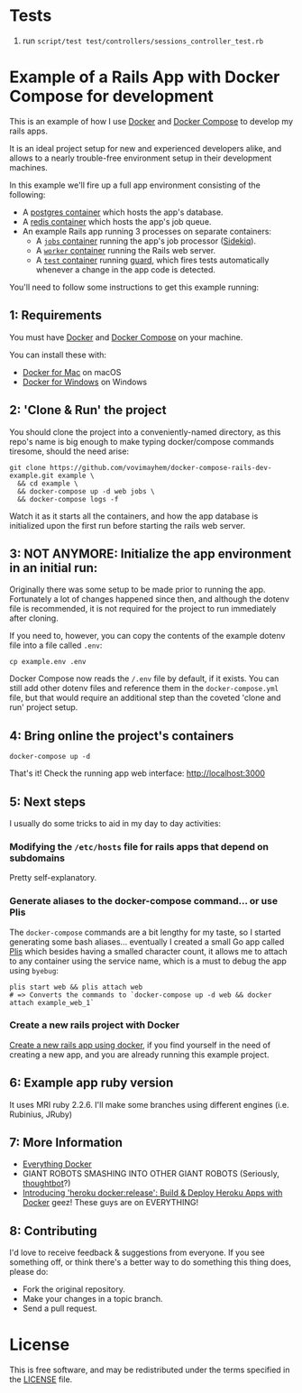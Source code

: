 # Tests
1. run `script/test test/controllers/sessions_controller_test.rb`

# Example of a Rails App with Docker Compose for development

This is an example of how I use [Docker](https://docs.docker.com/) and
[Docker Compose](https://docs.docker.com/compose/) to develop my rails apps.

It is an ideal project setup for new and experienced developers alike, and allows
to a nearly trouble-free environment setup in their development machines.

In this example we'll fire up a full app environment consisting of the following:

 - A [postgres container](https://github.com/vovimayhem/docker-compose-rails-dev-example/blob/master/docker-compose.yml#L17)
 which hosts the app's database.
 - A [redis container](https://github.com/vovimayhem/docker-compose-rails-dev-example/blob/master/docker-compose.yml#L38)
 which hosts the app's job queue.
 - An example Rails app running 3 processes on separate containers:
   - A [`jobs` container](https://github.com/vovimayhem/docker-compose-rails-dev-example/blob/master/docker-compose.yml#L51)
   running the app's job processor ([Sidekiq](http://sidekiq.org/)).
   - A [`worker` container](https://github.com/vovimayhem/docker-compose-rails-dev-example/blob/master/docker-compose.yml#L105)
   running the Rails web server.
   - A [`test` container](https://github.com/vovimayhem/docker-compose-rails-dev-example/blob/master/docker-compose.yml#L113)
   running [guard](http://guardgem.org/), which fires tests automatically whenever a change in the
   app code is detected.

You'll need to follow some instructions to get this example running:

## 1: Requirements

You must have [Docker](https://docs.docker.com/) and
[Docker Compose](https://docs.docker.com/compose/) on your machine.

You can install these with:
  * [Docker for Mac](https://docs.docker.com/docker-for-mac/) on macOS
  * [Docker for Windows](https://docs.docker.com/docker-for-windows) on Windows

## 2: 'Clone & Run' the project

You should clone the project into a conveniently-named directory, as this repo's name is big enough
to make typing docker/compose commands tiresome, should the need arise:

```
git clone https://github.com/vovimayhem/docker-compose-rails-dev-example.git example \
  && cd example \
  && docker-compose up -d web jobs \
  && docker-compose logs -f
```

Watch it as it starts all the containers, and how the app database is initialized upon the first run
before starting the rails web server.

## 3: NOT ANYMORE: Initialize the app environment in an initial run:

Originally there was some setup to be made prior to running the app. Fortunately a lot of changes
happened since then, and although the dotenv file is recommended, it is not required for the project
to run immediately after cloning.

If you need to, however, you can copy the contents of the example dotenv file into a file
called `.env`:

```
cp example.env .env
```

Docker Compose now reads the `/.env` file by default, if it exists. You can still add other dotenv
files and reference them in the `docker-compose.yml` file, but that would require an additional step
than the coveted 'clone and run' project setup.

## 4: Bring online the project's containers

```
docker-compose up -d
```

That's it! Check the running app web interface: [http://localhost:3000](http://localhost:3000)

## 5: Next steps

I usually do some tricks to aid in my day to day activities:

### Modifying the `/etc/hosts` file for rails apps that depend on subdomains
Pretty self-explanatory.

### Generate aliases to the docker-compose command... or use Plis

The `docker-compose` commands are a bit lengthy for my taste, so I started generating some bash
aliases... eventually I created a small Go app called [Plis](https://github.com/IcaliaLabs/plis)
which besides having a smalled character count, it allows me to attach to any container using the
service name, which is a must to debug the app using `byebug`:

```
plis start web && plis attach web
# => Converts the commands to `docker-compose up -d web && docker attach example_web_1`
```

### Create a new rails project with Docker
[Create a new rails app using docker](doc/CREATE_A_NEW_RAILS_PROJECT.md), if you find yourself in
the need of creating a new app, and you are already running this example project.

## 6: Example app ruby version

It uses MRI ruby 2.2.6. I'll make some branches using different engines (i.e. Rubinius, JRuby)

## 7: More Information

 * [Everything Docker](https://docs.docker.com)
 * GIANT ROBOTS SMASHING INTO OTHER GIANT ROBOTS (Seriously, [thoughtbot](https://github.com/thoughtbot)?)
 * [Introducing 'heroku docker:release': Build & Deploy Heroku Apps with Docker](https://blog.heroku.com/archives/2015/5/5/introducing_heroku_docker_release_build_deploy_heroku_apps_with_docker)
 geez! These guys are on EVERYTHING!

## 8: Contributing

I'd love to receive feedback & suggestions from everyone. If you see something off,
or think there's a better way to do something this thing does, please do:

 * Fork the original repository.
 * Make your changes in a topic branch.
 * Send a pull request.

# License

This is free software, and may be redistributed under the terms specified in the [LICENSE](LICENSE) file.
